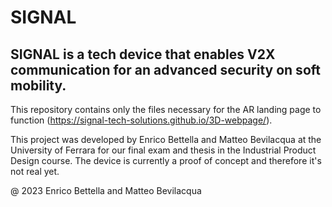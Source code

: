 # SIGNAL
## SIGNAL is a tech device that enables V2X communication for an advanced security on soft mobility.

This repository contains only the files necessary for the AR landing page to function (https://signal-tech-solutions.github.io/3D-webpage/).

This project was developed by Enrico Bettella and Matteo Bevilacqua at the University of Ferrara for our final exam and thesis in the Industrial Product Design course.
The device is currently a proof of concept and therefore it's not real yet.

@ 2023 Enrico Bettella and Matteo Bevilacqua
